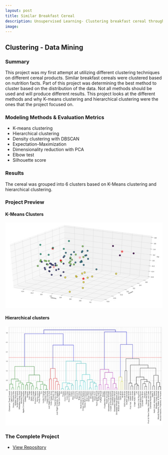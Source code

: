 ```yaml
---
layout: post
title: Similar Breakfast Cereal
description: Unsupervised Learning- Clustering breakfast cereal through different methods.
image:
---
```



## Clustering - Data Mining

### Summary
This project was my first attempt at utilizing different clustering techniques on different cereal products. Similar breakfast cereals were clustered based on nutrition facts. Part of this project was determining the best method to cluster based on the distribution of the data. Not all methods should be used and will produce different results. This project looks at the different methods and why K-means clustering and hierarchical clustering were the ones that the project focused on.


### Modeling Methods & Evaluation Metrics
* K-means clustering
* Hierarchical clustering
* Density clustering with DBSCAN
* Expectation-Maximization
* Dimensionality reduction with PCA
* Elbow test
* Silhouette score

### Results
The cereal was grouped into 6 clusters based on K-Means clustering and hierarchical clustering.

### Project Preview

#### K-Means Clusters
![K-Means Clustering](/assets/images/cerealkmeans.jpg)

#### Hierarchical clusters
![Hierarchical Clustering](/assets/images/cerealh.jpg)

### The Complete Project
<section id="Repository">
	<div class="inner">
    <ul class="actions fit small">
      <li><a href="https://github.com/Torreylee1028/Similar-Breakfast-Cereal" class="button small">View Repository</a></li>
    </ul>
	</div>
</section>
